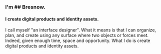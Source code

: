 ### I'm ## Bresnow.
#### I create digital products and identity assets.

I call myself "an interface designer". What it means is that I can organize, plan, and create using any surface where two objects or forces meet. Indeed, given enough time, space and opportunity. What I do is create digital products and identity assets. 

<!--
**bresnow/bresnow** is a ✨ _special_ ✨ repository because its `README.md` (this file) appears on your GitHub profile.

Here are some ideas to get you started:

- 🔭 I’m currently working on ...
- 🌱 I’m currently learning ...
- 👯 I’m looking to collaborate on ...
- 🤔 I’m looking for help with ...
- 💬 Ask me about ...
- 📫 How to reach me: ...
- 😄 Pronouns: ...
- ⚡ Fun fact: ...
-->
